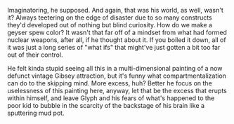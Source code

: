 Imaginatoring, he supposed. And again, that was his world, as well, wasn't it? Always teetering on the edge of disaster due to so many constructs they'd developed out of nothing but blind curiosity. How do we make a geyser spew color? It wasn't that far off of a mindset from what had formed nuclear weapons, after all, if he thought about it. If you boiled it down, all of it was just a long series of "what ifs" that might've just gotten a bit too far out of their control.

He felt kinda stupid seeing all this in a multi-dimensional painting of a now defunct vintage Gibsey attraction, but it's funny what compartmentalization can do to the skipping mind. More excess, huh? Better he focus on the uselessness of this painting here, anyway, let that be the excess that erupts within himself, and leave Glyph and his fears of what's happened to the poor kid to bubble in the scarcity of the backstage of his brain like a sputtering mud pot.